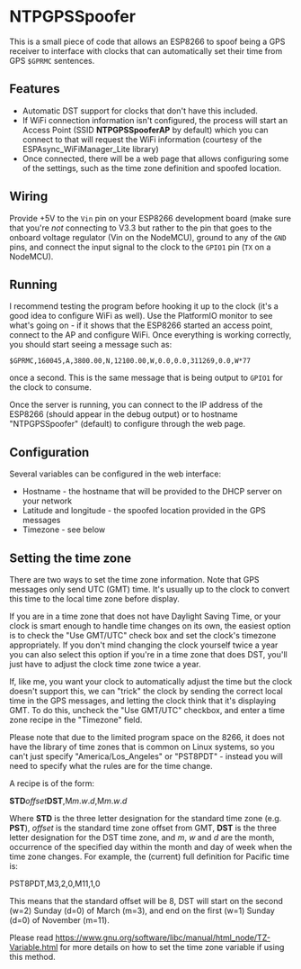 # NTPGPSSpoofer

This is a small piece of code that allows an ESP8266 to spoof being a
GPS receiver to interface with clocks that can automatically set their
time from GPS `$GPRMC` sentences.

## Features

- Automatic DST support for clocks that don't have this included.
- If WiFi connection information isn't configured, the process will start an Access Point (SSID **NTPGPSSpooferAP** by default) which you can connect to that will request the WiFi information (courtesy of the ESPAsync_WiFiManager_Lite library)
- Once connected, there will be a web page that allows configuring some of the settings, such as the time zone definition and spoofed location.

## Wiring

Provide +5V to the `Vin` pin on your ESP8266 development board (make sure that you're _not_ connecting to V3.3 but rather to the pin that goes to the onboard voltage regulator (Vin on the NodeMCU), ground to any of the `GND` pins, and connect the input signal to the clock to the `GPIO1` pin (`TX` on a NodeMCU).

## Running

I recommend testing the program before hooking it up to the clock (it's a good idea to configure WiFi as well). Use the PlatformIO monitor to see what's going on - if it shows that the ESP8266 started an access point, connect to the AP and configure WiFi. Once everything is working correctly, you should start seeing a message such as:

`$GPRMC,160045,A,3800.00,N,12100.00,W,0.0,0.0,311269,0.0,W*77`

once a second. This is the same message that is being output to `GPIO1` for the clock to consume.

Once the server is running, you can connect to the IP address of the ESP8266 (should appear in the debug output) or to hostname "NTPGPSSpoofer" (default) to configure through the web page.

## Configuration

Several variables can be configured in the web interface:

- Hostname - the hostname that will be provided to the DHCP server on your network
- Latitude and longitude - the spoofed location provided in the GPS messages
- Timezone - see below

## Setting the time zone

There are two ways to set the time zone information. Note that GPS messages only send UTC (GMT) time. It's usually up to the clock to convert this time to the local time zone before display.

If you are in a time zone that does not have Daylight Saving Time, or your clock is smart enough to handle time changes on its own, the easiest option is to check the "Use GMT/UTC" check box and set the clock's timezone appropriately. If you don't mind changing the clock yourself twice a year you can also select this option if you're in a time zone that does DST, you'll just have to adjust the clock time zone twice a year.

If, like me, you want your clock to automatically adjust the time but the clock doesn't support this, we can "trick" the clock by sending the correct local time in the GPS messages, and letting the clock think that it's displaying GMT. To do this, uncheck the "Use GMT/UTC" checkbox, and enter a time zone recipe in the "Timezone" field.

Please note that due to the limited program space on the 8266, it does not have the library of time zones that is common on Linux systems, so you can't just specify "America/Los_Angeles" or "PST8PDT" - instead you will need to specify what the rules are for the time change.

A recipe is of the form:

**STD***offset***DST**,M*m*.*w*.*d*,M*m*.*w*.*d*

Where **STD** is the three letter designation for the standard time zone (e.g. **PST**), *offset* is the standard time zone offset from GMT, **DST** is the three letter designation for the DST time zone, and *m*, *w* and *d* are the month, occurrence of the specified day within the month and day of week when the time zone changes. For example, the (current) full definition for Pacific time is:

PST8PDT,M3,2,0,M11,1,0

This means that the standard offset will be 8, DST will start on the second (w=2) Sunday (d=0) of March (m=3), and end on the first (w=1) Sunday (d=0) of November (m=11).

Please read https://www.gnu.org/software/libc/manual/html_node/TZ-Variable.html for more details on how to set the time zone variable if using this method.
